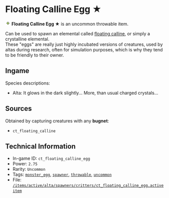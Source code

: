 # Floating Calline Egg ★

<img src="https://raw.githubusercontent.com/Ceterai/Enternia/main/items/active/alta/spawners/critters/ct_floating_calline_egg.png" alt="Floating Calline Egg ★ icon" loading="lazy" height="16px" width="auto" /> **Floating Calline Egg ★** is an uncommon throwable item.

Can be used to spawn an elemental called [floating calline](https://ceterai.github.io/MyEnternia/Wiki/floatingcalline), or simply a crystalline elemental.  
These "eggs" are really just highly incubated versions of creatures, used by altas during research, often for simulation purposes, which is why they tend to be friendly to their owner.

## Ingame

Species descriptions:

- Alta: It glows in the dark slightly... More, than usual charged crystals...

## Sources

Obtained by capturing creatures with any **bugnet**:

- `ct_floating_calline`

## Technical Information

- In-game ID: `ct_floating_calline_egg`
- Power: `2.75`
- Rarity: `Uncommon`
- Tags: [`monster_egg`](https://ceterai.github.io/MyEnternia/Wiki/Tags/MonsterEgg), [`spawner`](https://ceterai.github.io/MyEnternia/Wiki/Tags/Spawner), [`throwable`](https://ceterai.github.io/MyEnternia/Wiki/Tags/Throwable), [`uncommon`](https://ceterai.github.io/MyEnternia/Wiki/Tags/Uncommon)
- File: [`/items/active/alta/spawners/critters/ct_floating_calline_egg.activeitem`](https://github.com/Ceterai/Enternia/blob/main/items/active/alta/spawners/critters/ct_floating_calline_egg.activeitem)
